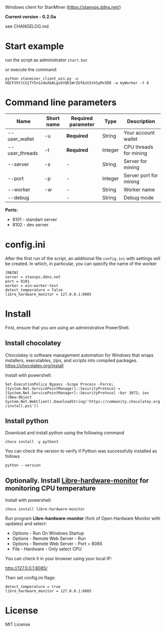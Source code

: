 Windows client for StanMiner (https://stanvps.ddns.net/)

**Current version - 0.2.0a**

see CHANGELOG.md

# Start example

run the script as administrator `start.bat` 

or execute the command:

``python stanminer_client_win.py -u UQCFVXtlCUjTY5n1zdwXbALgsbYQK1WrZUfAzU3shSyMx5D8 -w myWorker -t 6``

# Command line parameters

| Name                    | Short name | Required parameter | Type      | Description                                    |
|-------------------------|------------|--------------------|-----------|------------------------------------------------|
| --user_wallet           | -u         | **Required**       | String    | Your account wallet                            |
| --user_threads          | -t         | **Required**       | Integer   | CPU threads for mining                         |
| --server                | -s         | -                  | String    | Server for mining                              |
| --port                  | -p         | -                  | Integer   | Server port for mining                         |
| --worker                | -w         | -                  | String    | Worker name                                    |
| --debug                 |            | -                  | String    | Debug mode                                     |


**Ports:**

- 8101 - standart server
- 8102 - dev server

# config.ini

After the first run of the script, an additional file ``config.ini`` with settings will be created. In which, in particular, you can specify the name of the worker

```
[MAIN]
server = stanvps.ddns.net
port = 8101
worker = win-worker-test
detect_temperature = false
libre_hardware_monitor = 127.0.0.1:8085
```

# Install

First, ensure that you are using an administrative PowerShell.

## Install chocolatey

Chocolatey is software management automation for Windows that wraps installers, executables, zips, and scripts into compiled packages. https://chocolatey.org/install

Install with powershell:

``Set-ExecutionPolicy Bypass -Scope Process -Force; [System.Net.ServicePointManager]::SecurityProtocol = [System.Net.ServicePointManager]::SecurityProtocol -bor 3072; iex ((New-Object System.Net.WebClient).DownloadString('https://community.chocolatey.org/install.ps1'))``


## Install python

Download and install python using the following command

``choco install -y python3``

You can check the version to verify if Python was successfully installed as follows

``python --version``

## Optionally. Install [Libre-hardware-monitor](https://github.com/LibreHardwareMonitor/LibreHardwareMonitor) for monitoring CPU temperature

Install with powershell:

``choco install libre-hardware-monitor``

Run program **Libre-hardware-monitor** (fork of Open Hardware Monitor with updates) and select:

- Options - Run On Windows Startup
- Options - Remote Web Server - Run
- Options - Remote Web Server - Port = 8085
- File - Hardware - Only select CPU

You can check it in your browser using your local IP:

http://127.0.0.1:8085/


Then set config.ini flags:

```
detect_temperature = true
libre_hardware_monitor = 127.0.0.1:8085
````

# License

MIT License
